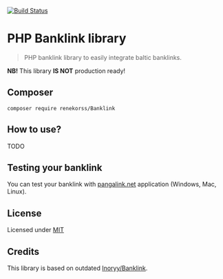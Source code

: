 [![Build Status](https://travis-ci.org/renekorss/Banklink.svg?branch=master)](https://travis-ci.org/renekorss/Banklink)

# PHP Banklink library

> PHP banklink library to easily integrate baltic banklinks.

**NB!** This library **IS NOT** production ready!

## Composer

    composer require renekorss/Banklink

## How to use?

TODO

## Testing your banklink

You can test your banklink with <a href="http://pangalink.net/" target="_blank">pangalink.net</a> application (Windows, Mac, Linux).

## License

Licensed under [MIT](LICENSE)

## Credits

This library is based on outdated [Inoryy/Banklink](https://github.com/Inoryy/Banklink).
